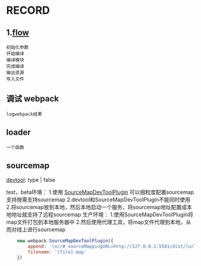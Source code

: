 # RECORD

## 1.[flow](http://www.zhufengpeixun.com/strong/html/109.1.webpack_usage.html#t234.%20webpack%E7%9A%84%E6%9E%84%E5%BB%BA%E6%B5%81%E7%A8%8B%E6%98%AF%E4%BB%80%E4%B9%88?)

    初始化参数
    开始编译
    编译模块
    完成编译
    输出资源
    写入文件

## 调试 webpack

    logwebpack结果

## loader

    一个函数

## sourcemap

[devtool](https://webpack.docschina.org/configuration/devtool/): type | false

test，beta环境：
    1.使用 [SourceMapDevToolPlugin](https://webpack.docschina.org/plugins/source-map-dev-tool-plugin/) 可以细粒度配置sourcemap支持按需支持sourcemap
    2.devtool和SourceMapDevToolPlugin不能同时使用
    2.将sourcemap放到本地，然后本地启动一个服务，将sourcemap地址配置成本地地址就支持了远程sourcemap
生产环境：
    1.使用SourceMapDevToolPlugin将map文件打包到本地服务器中
    2.然后使用代理工具，将map文件代理到本地，从而对线上进行sourcemap

```js 
    new webpack.SourceMapDevToolPlugin({
        append: '\n//# sourceMappingURL=http://127.0.0.1:5501/dist/[url]',
        filename: '[file].map'
    })
```
